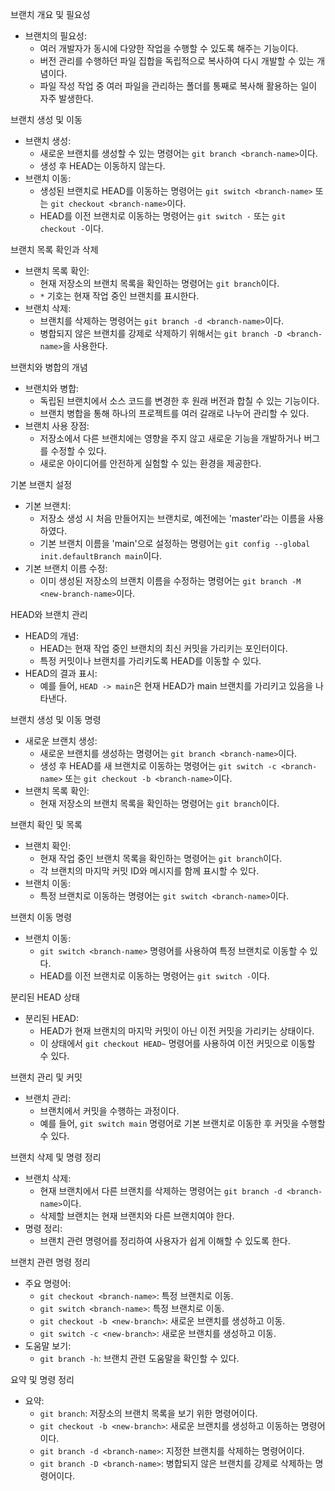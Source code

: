 브랜치 개요 및 필요성
- 브랜치의 필요성: 
  - 여러 개발자가 동시에 다양한 작업을 수행할 수 있도록 해주는 기능이다.
  - 버전 관리를 수행하던 파일 집합을 독립적으로 복사하여 다시 개발할 수 있는 개념이다.
  - 파일 작성 작업 중 여러 파일을 관리하는 폴더를 통째로 복사해 활용하는 일이 자주 발생한다.

브랜치 생성 및 이동
- 브랜치 생성:
  - 새로운 브랜치를 생성할 수 있는 명령어는 `git branch <branch-name>`이다.
  - 생성 후 HEAD는 이동하지 않는다.
- 브랜치 이동:
  - 생성된 브랜치로 HEAD를 이동하는 명령어는 `git switch <branch-name>` 또는 `git checkout <branch-name>`이다.
  - HEAD를 이전 브랜치로 이동하는 명령어는 `git switch -` 또는 `git checkout -`이다.

브랜치 목록 확인과 삭제
- 브랜치 목록 확인:
  - 현재 저장소의 브랜치 목록을 확인하는 명령어는 `git branch`이다.
  - `*` 기호는 현재 작업 중인 브랜치를 표시한다.
- 브랜치 삭제:
  - 브랜치를 삭제하는 명령어는 `git branch -d <branch-name>`이다.
  - 병합되지 않은 브랜치를 강제로 삭제하기 위해서는 `git branch -D <branch-name>`을 사용한다.

브랜치와 병합의 개념
- 브랜치와 병합:
  - 독립된 브랜치에서 소스 코드를 변경한 후 원래 버전과 합칠 수 있는 기능이다.
  - 브랜치 병합을 통해 하나의 프로젝트를 여러 갈래로 나누어 관리할 수 있다.
- 브랜치 사용 장점:
  - 저장소에서 다른 브랜치에는 영향을 주지 않고 새로운 기능을 개발하거나 버그를 수정할 수 있다.
  - 새로운 아이디어를 안전하게 실험할 수 있는 환경을 제공한다.

기본 브랜치 설정
- 기본 브랜치:
  - 저장소 생성 시 처음 만들어지는 브랜치로, 예전에는 'master'라는 이름을 사용하였다.
  - 기본 브랜치 이름을 'main'으로 설정하는 명령어는 `git config --global init.defaultBranch main`이다.
- 기본 브랜치 이름 수정:
  - 이미 생성된 저장소의 브랜치 이름을 수정하는 명령어는 `git branch -M <new-branch-name>`이다.

HEAD와 브랜치 관리
- HEAD의 개념:
  - HEAD는 현재 작업 중인 브랜치의 최신 커밋을 가리키는 포인터이다.
  - 특정 커밋이나 브랜치를 가리키도록 HEAD를 이동할 수 있다.
- HEAD의 결과 표시:
  - 예를 들어, `HEAD -> main`은 현재 HEAD가 main 브랜치를 가리키고 있음을 나타낸다.

브랜치 생성 및 이동 명령
- 새로운 브랜치 생성:
  - 새로운 브랜치를 생성하는 명령어는 `git branch <branch-name>`이다.
  - 생성 후 HEAD를 새 브랜치로 이동하는 명령어는 `git switch -c <branch-name>` 또는 `git checkout -b <branch-name>`이다.
- 브랜치 목록 확인:
  - 현재 저장소의 브랜치 목록을 확인하는 명령어는 `git branch`이다.

브랜치 확인 및 목록
- 브랜치 확인:
  - 현재 작업 중인 브랜치 목록을 확인하는 명령어는 `git branch`이다.
  - 각 브랜치의 마지막 커밋 ID와 메시지를 함께 표시할 수 있다.
- 브랜치 이동:
  - 특정 브랜치로 이동하는 명령어는 `git switch <branch-name>`이다.

브랜치 이동 명령
- 브랜치 이동:
  - `git switch <branch-name>` 명령어를 사용하여 특정 브랜치로 이동할 수 있다.
  - HEAD를 이전 브랜치로 이동하는 명령어는 `git switch -`이다.

분리된 HEAD 상태
- 분리된 HEAD:
  - HEAD가 현재 브랜치의 마지막 커밋이 아닌 이전 커밋을 가리키는 상태이다.
  - 이 상태에서 `git checkout HEAD~` 명령어를 사용하여 이전 커밋으로 이동할 수 있다.

브랜치 관리 및 커밋
- 브랜치 관리:
  - 브랜치에서 커밋을 수행하는 과정이다.
  - 예를 들어, `git switch main` 명령어로 기본 브랜치로 이동한 후 커밋을 수행할 수 있다.

브랜치 삭제 및 명령 정리
- 브랜치 삭제:
  - 현재 브랜치에서 다른 브랜치를 삭제하는 명령어는 `git branch -d <branch-name>`이다.
  - 삭제할 브랜치는 현재 브랜치와 다른 브랜치여야 한다.
- 명령 정리:
  - 브랜치 관련 명령어를 정리하여 사용자가 쉽게 이해할 수 있도록 한다.

브랜치 관련 명령 정리
- 주요 명령어:
  - `git checkout <branch-name>`: 특정 브랜치로 이동.
  - `git switch <branch-name>`: 특정 브랜치로 이동.
  - `git checkout -b <new-branch>`: 새로운 브랜치를 생성하고 이동.
  - `git switch -c <new-branch>`: 새로운 브랜치를 생성하고 이동.
- 도움말 보기:
  - `git branch -h`: 브랜치 관련 도움말을 확인할 수 있다.

요약 및 명령 정리
- 요약:
  - `git branch`: 저장소의 브랜치 목록을 보기 위한 명령어이다.
  - `git checkout -b <new-branch>`: 새로운 브랜치를 생성하고 이동하는 명령어이다.
  - `git branch -d <branch-name>`: 지정한 브랜치를 삭제하는 명령어이다.
  - `git branch -D <branch-name>`: 병합되지 않은 브랜치를 강제로 삭제하는 명령어이다.
